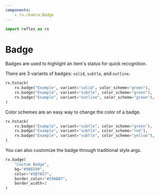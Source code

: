 ```yaml
---
components:
    - rx.chakra.Badge
---
```


```python exec
import reflex as rx
```

# Badge

Badges are used to highlight an item's status for quick recognition.

There are 3 variants of badges: `solid`, `subtle`, and `outline`. 

```python demo
rx.hstack(
    rx.badge("Example", variant="solid", color_scheme="green"),
    rx.badge("Example", variant="subtle", color_scheme="green"),
    rx.badge("Example", variant="outline", color_scheme="green"),
)
```

Color schemes are an easy way to change the color of a badge.

```python demo
rx.hstack(
    rx.badge("Example", variant="subtle", color_scheme="green"),
    rx.badge("Example", variant="subtle", color_scheme="red"),
    rx.badge("Example", variant="subtle", color_scheme="yellow"),
)
```

You can also customize the badge through traditional style args.

```python demo
rx.badge(
    "Custom Badge", 
    bg="#90EE90",
    color="#3B7A57",
    border_color="#29AB87",
    border_width=2
)
```
